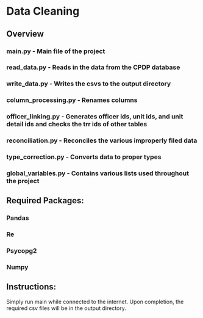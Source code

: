 # Data Cleaning

## Overview

### main.py - Main file of the project

### read_data.py - Reads in the data from the CPDP database

### write_data.py - Writes the csvs to the output directory

### column_processing.py - Renames columns

### officer_linking.py - Generates officer ids, unit ids, and unit detail ids and checks the trr ids of other tables

### reconciliation.py - Reconciles the various improperly filed data

### type_correction.py - Converts data to proper types

### global_variables.py - Contains various lists used throughout the project

## Required Packages:

### Pandas
  
### Re
  
### Psycopg2

### Numpy

## Instructions:

Simply run main while connected to the internet.  Upon completion, the required csv files will be in the output directory.
